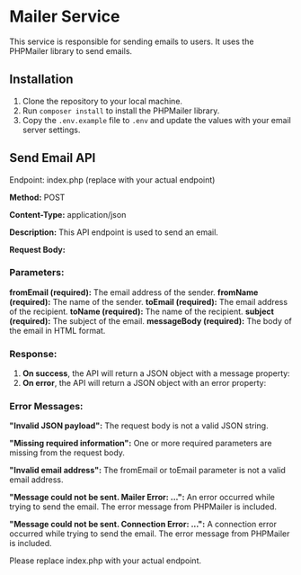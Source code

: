 # Mailer Service

This service is responsible for sending emails to users. It uses the PHPMailer library to send emails. 

## Installation

1. Clone the repository to your local machine.
2. Run `composer install` to install the PHPMailer library.
3. Copy the `.env.example` file to `.env` and update the values with your email server settings.

## Send Email API
Endpoint: index.php (replace with your actual endpoint)

**Method:** POST

**Content-Type:** application/json

**Description:** This API endpoint is used to send an email.

**Request Body:**

### Parameters:

**fromEmail (required):** The email address of the sender.
**fromName (required):** The name of the sender.
**toEmail (required):** The email address of the recipient.
**toName (required):** The name of the recipient.
**subject (required):** The subject of the email.
**messageBody (required):** The body of the email in HTML format.

### Response:

1. __On success__, the API will return a JSON object with a message property:
2. __On error__, the API will return a JSON object with an error property:

### Error Messages:

__"Invalid JSON payload":__ The request body is not a valid JSON string.

__"Missing required information":__ One or more required parameters are missing from the request body.

__"Invalid email address":__ The fromEmail or toEmail parameter is not a valid email address.

__"Message could not be sent. Mailer Error: ...":__ An error occurred while trying to send the email. The error message from PHPMailer is included.

__"Message could not be sent. Connection Error: ...":__ A connection error occurred while trying to send the email. The error message from PHPMailer is included.

Please replace index.php with your actual endpoint.
